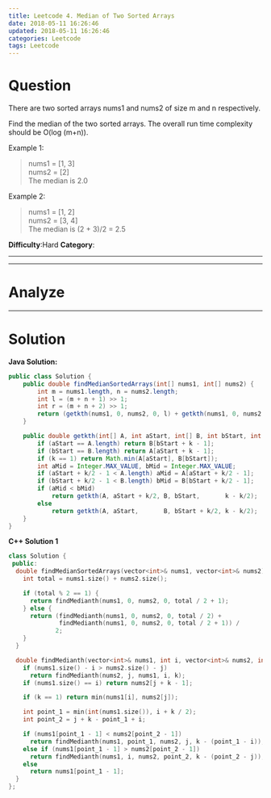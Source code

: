 ```yaml
---
title: Leetcode 4. Median of Two Sorted Arrays
date: 2018-05-11 16:26:46
updated: 2018-05-11 16:26:46
categories: Leetcode
tags: Leetcode
---
```


# Question

There are two sorted arrays nums1 and nums2 of size m and n respectively.  

Find the median of the two sorted arrays. The overall run time complexity should be O(log (m+n)).

Example 1:  
> nums1 = [1, 3]    
> nums2 = [2]  
> The median is 2.0  

Example 2:  
> nums1 = [1, 2]  
> nums2 = [3, 4]  
> The median is (2 + 3)/2 = 2.5 

**Difficulty**:Hard
**Category**:
****
<!--more-->

----------

# Analyze

-----------

# Solution

**Java Solution:**

```java
public class Solution {
    public double findMedianSortedArrays(int[] nums1, int[] nums2) {
        int m = nums1.length, n = nums2.length;
        int l = (m + n + 1) >> 1;
        int r = (m + n + 2) >> 1;
        return (getkth(nums1, 0, nums2, 0, l) + getkth(nums1, 0, nums2, 0, r)) / 2.0;
    }

    public double getkth(int[] A, int aStart, int[] B, int bStart, int k) {
        if (aStart == A.length) return B[bStart + k - 1];
        if (bStart == B.length) return A[aStart + k - 1];
        if (k == 1) return Math.min(A[aStart], B[bStart]);
        int aMid = Integer.MAX_VALUE, bMid = Integer.MAX_VALUE;
        if (aStart + k/2 - 1 < A.length) aMid = A[aStart + k/2 - 1];
        if (bStart + k/2 - 1 < B.length) bMid = B[bStart + k/2 - 1];
        if (aMid < bMid) 
            return getkth(A, aStart + k/2, B, bStart,       k - k/2);
        else 
            return getkth(A, aStart,       B, bStart + k/2, k - k/2);
    }
}
```

**C++ Solution 1**

```cpp
class Solution {
 public:
  double findMedianSortedArrays(vector<int>& nums1, vector<int>& nums2) {
    int total = nums1.size() + nums2.size();

    if (total % 2 == 1) {
      return findMedianth(nums1, 0, nums2, 0, total / 2 + 1);
    } else {
      return (findMedianth(nums1, 0, nums2, 0, total / 2) +
              findMedianth(nums1, 0, nums2, 0, total / 2 + 1)) /
             2;
    }
  }

  double findMedianth(vector<int>& nums1, int i, vector<int>& nums2, int j, int k) {
    if (nums1.size() - i > nums2.size() - j)
      return findMedianth(nums2, j, nums1, i, k);
    if (nums1.size() == i) return nums2[j + k - 1];

    if (k == 1) return min(nums1[i], nums2[j]);

    int point_1 = min(int(nums1.size()), i + k / 2);
    int point_2 = j + k - point_1 + i;

    if (nums1[point_1 - 1] < nums2[point_2 - 1])
      return findMedianth(nums1, point_1, nums2, j, k - (point_1 - i));
    else if (nums1[point_1 - 1] > nums2[point_2 - 1])
      return findMedianth(nums1, i, nums2, point_2, k - (point_2 - j));
    else
      return nums1[point_1 - 1];
  }
};
```